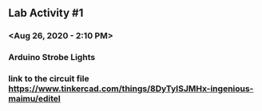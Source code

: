 ## Lab Activity #1
### <King Dave Palermo>
### <Aug 26, 2020 - 2:10 PM>
### Arduino Strobe Lights

### link to the circuit file https://www.tinkercad.com/things/8DyTyISJMHx-ingenious-maimu/editel